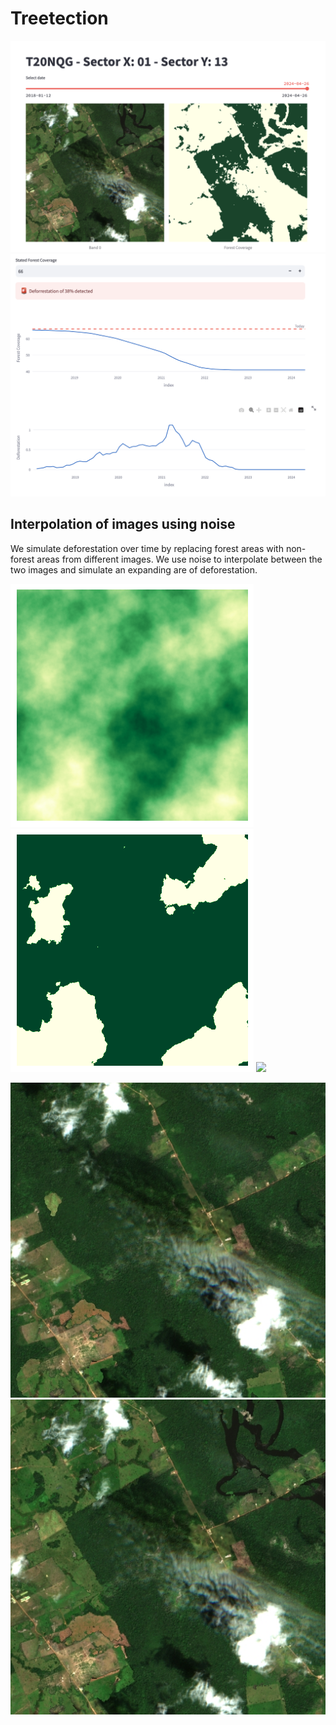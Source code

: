 # Treetection

![](images/Screenshot%202024-04-28%20at%2009.43.29.png)
![](images/Screenshot2.png)

## Interpolation of images using noise

We simulate deforestation over time by replacing forest areas with non-forest areas from different images. We use noise to interpolate between the two images and simulate an expanding are of deforestation.

![](images/noise.png)
![](images/noise1.png)
![](images/noise2.jpg)

![](images/deforestation0.png)
![](images/deforestation1.png)

